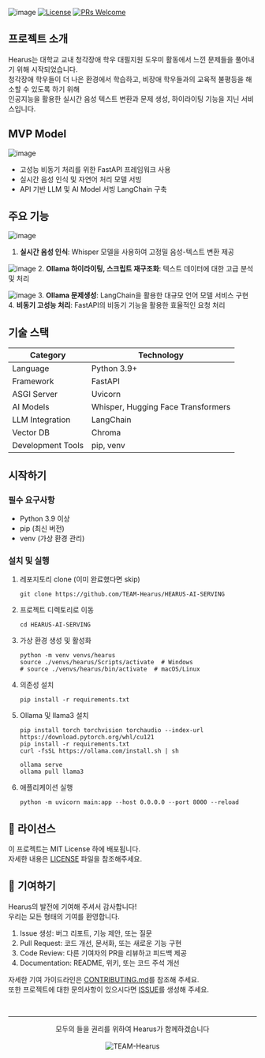 ![image](https://github.com/user-attachments/assets/9be2766a-7aed-4c24-a1db-16652bb706fd)
[![License](https://img.shields.io/badge/License-MIT-blue.svg)](https://opensource.org/licenses/MIT)
[![PRs Welcome](https://img.shields.io/badge/PRs-welcome-brightgreen.svg)](http://makeapullrequest.com)

## 프로젝트 소개
Hearus는 대학교 교내 청각장애 학우 대필지원 도우미 활동에서 느낀 문제들을 풀어내기 위해 시작되었습니다. </br>
청각장애 학우들이 더 나은 환경에서 학습하고, 비장애 학우들과의 교육적 불평등을 해소할 수 있도록 하기 위해 </br>
인공지능을 활용한 실시간 음성 텍스트 변환과 문제 생성, 하이라이팅 기능을 지닌 서비스입니다.

## MVP Model
![image](https://github.com/user-attachments/assets/6b86e0fc-93fa-4fc4-a77f-1750009f4488)
- 고성능 비동기 처리를 위한 FastAPI 프레임워크 사용
- 실시간 음성 인식 및 자연어 처리 모델 서빙
- API 기반 LLM 및 AI Model 서빙 LangChain 구축

## 주요 기능
![image](https://github.com/user-attachments/assets/56a70ea8-b17e-417a-aeb2-a219a531a3c8)
1. **실시간 음성 인식**: Whisper 모델을 사용하여 고정밀 음성-텍스트 변환 제공

![image](https://github.com/user-attachments/assets/03b429eb-5157-45be-a542-10a368d782a7)
2. **Ollama 하이라이팅, 스크립트 재구조화**: 텍스트 데이터에 대한 고급 분석 및 처리

![image](https://github.com/user-attachments/assets/34f49612-f0cb-4656-bde8-bd356e35924b)
3. **Ollama 문제생성**: LangChain을 활용한 대규모 언어 모델 서비스 구현
</br>
4. **비동기 고성능 처리**: FastAPI의 비동기 기능을 활용한 효율적인 요청 처리

## 기술 스택
| Category | Technology |
|----------|------------|
| Language | Python 3.9+ |
| Framework | FastAPI |
| ASGI Server | Uvicorn |
| AI Models | Whisper, Hugging Face Transformers |
| LLM Integration | LangChain |
| Vector DB | Chroma |
| Development Tools | pip, venv |

## 시작하기
### 필수 요구사항
- Python 3.9 이상
- pip (최신 버전)
- venv (가상 환경 관리)

### 설치 및 실행
1. 레포지토리 clone (이미 완료했다면 skip)
   ```
   git clone https://github.com/TEAM-Hearus/HEARUS-AI-SERVING
   ```

2. 프로젝트 디렉토리로 이동
   ```
   cd HEARUS-AI-SERVING
   ```

3. 가상 환경 생성 및 활성화
   ```
   python -m venv venvs/hearus
   source ./venvs/hearus/Scripts/activate  # Windows
   # source ./venvs/hearus/bin/activate  # macOS/Linux
   ```

4. 의존성 설치
   ```
   pip install -r requirements.txt
   ```

5. Ollama 및 llama3 설치
   ```
   pip install torch torchvision torchaudio --index-url https://download.pytorch.org/whl/cu121
   pip install -r requirements.txt
   curl -fsSL https://ollama.com/install.sh | sh

   ollama serve
   ollama pull llama3
   ```

6. 애플리케이션 실행
   ```
   python -m uvicorn main:app --host 0.0.0.0 --port 8000 --reload
   ```

## 📄 라이선스
이 프로젝트는 MIT License 하에 배포됩니다. 
</br>
자세한 내용은 [LICENSE](https://github.com/TEAM-Hearus/HEARUS-AI-SERVING/blob/main/LICENSE) 파일을 참조해주세요.

## 🤝 기여하기

Hearus의 발전에 기여해 주셔서 감사합니다!
</br>
우리는 모든 형태의 기여를 환영합니다.

1. Issue 생성: 버그 리포트, 기능 제안, 또는 질문
2. Pull Request: 코드 개선, 문서화, 또는 새로운 기능 구현
3. Code Review: 다른 기여자의 PR을 리뷰하고 피드백 제공
4. Documentation: README, 위키, 또는 코드 주석 개선

자세한 기여 가이드라인은 [CONTRIBUTING.md](https://github.com/TEAM-Hearus/.github/blob/main/CONTRIBUTING.md)를 참조해 주세요. </br>
또한 프로젝트에 대한 문의사항이 있으시다면 [ISSUE](https://github.com/TEAM-Hearus/.github/tree/main/ISSUE_TEMPLATE)를 생성해 주세요.

</br>

---
<p align="center">
  모두의 들을 권리를 위하여 Hearus가 함께하겠습니다
  </br></br>
  <img src="https://img.shields.io/badge/TEAM-Hearus-FF603D?style=for-the-badge" alt="TEAM-Hearus">
</p>
